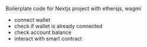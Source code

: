 Boilerplate code for Nextjs project with ethersjs, wagmi

- connect wallet
- check if wallet is already connected
- check account balance
- interact with smart contract
